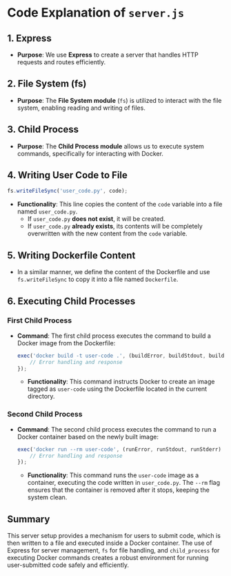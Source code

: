 # Code Explanation of `server.js`

## 1. Express
- **Purpose**: We use **Express** to create a server that handles HTTP requests and routes efficiently.

## 2. File System (fs)
- **Purpose**: The **File System module** (`fs`) is utilized to interact with the file system, enabling reading and writing of files.

## 3. Child Process
- **Purpose**: The **Child Process module** allows us to execute system commands, specifically for interacting with Docker.

## 4. Writing User Code to File
```javascript
fs.writeFileSync('user_code.py', code);
```
- **Functionality**: This line copies the content of the `code` variable into a file named `user_code.py`.
  - If `user_code.py` **does not exist**, it will be created.
  - If `user_code.py` **already exists**, its contents will be completely overwritten with the new content from the `code` variable.

## 5. Writing Dockerfile Content
- In a similar manner, we define the content of the Dockerfile and use `fs.writeFileSync` to copy it into a file named `Dockerfile`.

## 6. Executing Child Processes

### First Child Process
- **Command**: The first child process executes the command to build a Docker image from the Dockerfile:
  ```javascript
  exec('docker build -t user-code .', (buildError, buildStdout, buildStderr) => {
      // Error handling and response
  });
  ```
  - **Functionality**: This command instructs Docker to create an image tagged as `user-code` using the Dockerfile located in the current directory.

### Second Child Process
- **Command**: The second child process executes the command to run a Docker container based on the newly built image:
  ```javascript
  exec('docker run --rm user-code', (runError, runStdout, runStderr) => {
      // Error handling and response
  });
  ```
  - **Functionality**: This command runs the `user-code` image as a container, executing the code written in `user_code.py`. The `--rm` flag ensures that the container is removed after it stops, keeping the system clean.

## Summary
This server setup provides a mechanism for users to submit code, which is then written to a file and executed inside a Docker container. The use of Express for server management, `fs` for file handling, and `child_process` for executing Docker commands creates a robust environment for running user-submitted code safely and efficiently.
